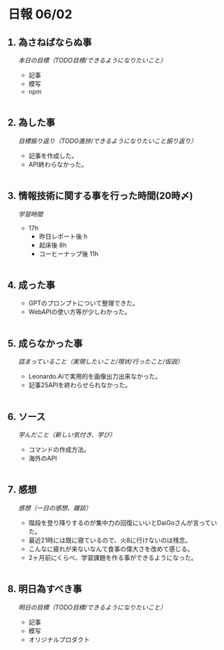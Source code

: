 # 日報 06/02


<ol>

## <li>為さねばならぬ事</li>

*本日の目標（TODO目標/できるようになりたいこと）*

  - 記事
  - 模写
  - npm

<br>

## <li>為した事</li>

*目標振り返り（TODO進捗/できるようになりたいこと振り返り）*

  - 記事を作成した。
  - API終わらなかった。

<br>


## <li>情報技術に関する事を行った時間(20時〆)</li>

*学習時間*

  - 17h
    - 昨日レポート後 h
    - 起床後 8h
    - コーヒーナップ後 11h

<br>


## <li>成った事</li>

  - GPTのプロンプトについて整理できた。
  - WebAPIの使い方等が少しわかった。

<br>


## <li>成らなかった事</li>

*詰まっていること（実現したいこと/現状/行ったこと/仮説）*

  - Leonardo.Aiで実用的を画像出力出来なかった。
  - 記事25APIを終わらせられなかった。

<br>


## <li>ソース</li>

*学んだこと（新しい気付き、学び）*

  - コマンドの作成方法。
  - 海外のAPI

<br>


## <li>感想</li>

*感想（一日の感想、雑談）*

  - 階段を登り降りするのが集中力の回復にいいとDaiGoさんが言っていた。
  - 最近21時には既に寝ているので、火8に行けないのは残念。
  - こんなに疲れが来ないなんて食事の偉大さを改めて感じる。
  - 2ヶ月前にくらべ、学習課題を作る事ができるようになった。

<br>


## <li>明日為すべき事</li>

*明日の目標（TODO目標/できるようになりたいこと）*

  - 記事
  - 模写
  - オリジナルプロダクト

<!-- end -->

<br>

</ol>


